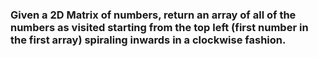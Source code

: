 ### Given a 2D Matrix of numbers, return an array of all of the numbers as visited starting from the top left (first number in the first array) spiraling inwards in a clockwise fashion.
